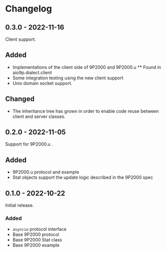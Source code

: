 # Changelog

## 0.3.0 - 2022-11-16

Client support.

## Added

* Implementations of the client side of 9P2000 and 9P2000.u
    ** Found in aio9p.dialect.client
* Some integration testing using the new client support
* Unix domain socket support.

## Changed

* The inheritance tree has grown in order to enable code reuse between
    client and server classes.

## 0.2.0 - 2022-11-05

Support for 9P2000.u .

## Added

* 9P2000.u protocol and example
* Stat objects support the update logic described in the 9P2000 spec

## 0.1.0 - 2022-10-22

Initial release.

### Added

* `asyncio` protocol interface
* Base 9P2000 protocol
* Base 9P2000 Stat class
* Base 9P2000 example
